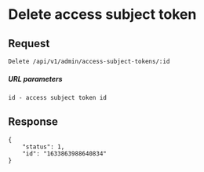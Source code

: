 # Delete access subject token

## Request

    Delete /api/v1/admin/access-subject-tokens/:id
##### URL parameters
```
id - access subject token id
```

## Response

```JSON5
{
    "status": 1,
    "id": "1633863988640834"
}
```